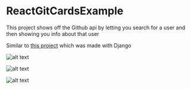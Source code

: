 # ReactGitCardsExample

This project shows off the Github api by letting you search for a user and then showing you info about that user

Similar to [this project](https://github.com/Jarmahent/DjangoGitUi/) which was made with Django

![alt text](https://i.imgur.com/oZHuvar.png "card1")

![alt text](https://i.imgur.com/ixjxhow.png "card2")

![alt text](https://i.imgur.com/UbgBSr9.png "card3")
